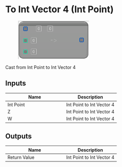 # To Int Vector 4 (Int Point)

<div align="left" data-full-width="false"><figure><img src="../../../../api/Math/Conversions/To_Int_Vector_4_(Int_Point).png" alt=""><figcaption></figcaption></figure></div>

Cast from Int Point to Int Vector 4

## Inputs

<table><thead><tr><th width="170">Name</th><th>Description</th></tr></thead><tbody><tr><td>Int Point</td><td>Int Point to Int Vector 4</td></tr><tr><td>Z</td><td>Int Point to Int Vector 4</td></tr><tr><td>W</td><td>Int Point to Int Vector 4</td></tr></tbody></table>

## Outputs

<table><thead><tr><th width="170">Name</th><th>Description</th></tr></thead><tbody><tr><td>Return Value</td><td>Int Point to Int Vector 4</td></tr></tbody></table>
